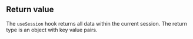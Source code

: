 ## Return value

The `useSession` hook returns all data within the current session. The return type is an object with key value pairs.
